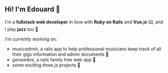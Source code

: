 ## Hi! I'm Edouard 🍉

I'm a **fullstack web developer** in love with **Ruby on Rails** and **Vue.js** ⌨️, and I play **jazz** too 🎹

I'm currently working on:
- *musicadmin*, a rails app to help professional musicians keep track of all their gigs information and admin documents 🎵
- *genearbre*, a rails family tree web app 🌳
- some exciting *three.js* projects 🔸

